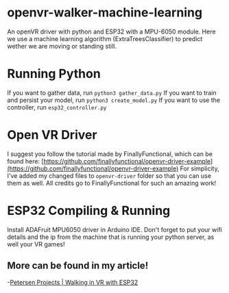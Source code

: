 # openvr-walker-machine-learning

An openVR driver with python and ESP32 with a MPU-6050 module.
Here we use a machine learning algorithm (ExtraTreesClassifier) to predict wether we are moving or standing still.

# Running Python

If you want to gather data, run `python3 gather_data.py`
If you want to train and persist your model, run `python3 create_model.py`
If you want to use the controller, run `esp32_controller.py`

# Open VR Driver

I suggest you follow the tutorial made by FinallyFunctional, which can be found here:
[https://github.com/finallyfunctional/openvr-driver-example](https://github.com/finallyfunctional/openvr-driver-example)
For simplicity, I've added my changed files to `openvr-driver` folder so that you can use them as well.
All credits go to FinallyFunctional for such an amazing work!

# ESP32 Compiling & Running

Install ADAFruit MPU6050 driver in Arduino IDE.
Don't forget to put your wifi details and the ip from the machine that is running your python server, as well your VR games!

## More can be found in my article!
-[Petersen Projects | Walking in VR with ESP32](https://petersen-projects.com/?p=78)